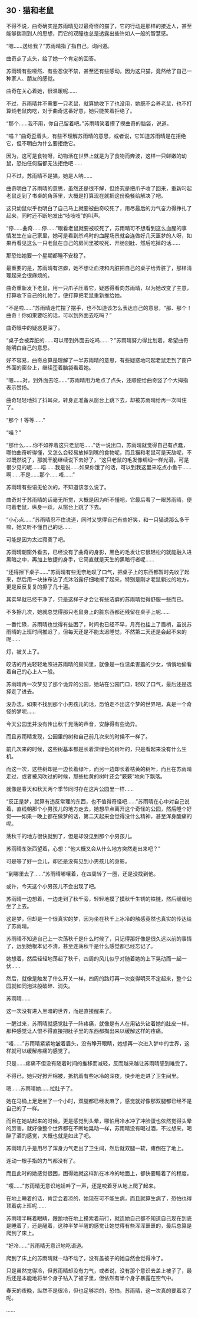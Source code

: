 ## 30 · 猫和老鼠

不得不说，曲奇确实是苏雨晴见过最奇怪的猫了，它的行动是那样的接近人，甚至能够揣测到人的思想，而它的双瞳也总是透露出些许如人一般的智慧感。

“嗯……送给我？”苏雨晴指了指自己，询问道。

曲奇点了点头，给了她一个肯定的回答。

苏雨晴有些哑然、有些忍俊不禁，甚至还有些感动，因为这只猫，竟然给了自己一种家人、朋友的感觉。

曲奇在关心着她，很温暖呢……

不过，苏雨晴并不需要一只老鼠，就算她收下了也没用，她既不会养老鼠，也不打算炖老鼠肉吃，对于曲奇这番好意，她只能笑着拒绝了。

“那个……我不用，你自己留着吧。”苏雨晴笑着摸了摸曲奇的脑袋，说道。

“喵？”曲奇歪着头，有些不理解苏雨晴的意思，或者说，它知道苏雨晴是在拒绝它，但不明白为什么要拒绝它。

因为，这可是食物呀，动物活在世界上就是为了食物而奔波，这样一只鲜嫩的幼鼠，恐怕任何猫都无法拒绝吧……

只不过，苏雨晴不是猫，她是人呐……

曲奇明白了苏雨晴的意思，虽然还是很不解，但终究是把爪子收了回来，重新叼起老鼠走到了书桌的角落里，大概是打算现在就把这份晚餐给解决了吧。

这只幼鼠似乎也明白了自己马上就要被曲奇咬死了，用尽最后的力气奋力得挣扎了起来，同时还不断地发出“吱吱吱”的叫声。

“停……曲奇……停……”眼看老鼠就要被咬死了，苏雨晴可不想看到这么血腥的事情发生在自己家里，她可是看到杀鸡时的血腥场景就会连做好几天噩梦的人呀，如果再看见这么一只老鼠在自己的房间里被咬死、开肠剖肚、然后吃掉的话……

那恐怕她要一个星期都睡不安稳了。

最重要的是，苏雨晴有洁癖，她不想让血液和内脏把自己的桌子给弄脏了，那样清理起来会很麻烦的。

曲奇重新发下老鼠，用一只爪子压着它，疑惑得看向苏雨晴，以为她改变了主意，打算收下自己的礼物了，便打算把老鼠重新推给她。

“不是啦……”苏雨晴连忙摆了摆手，也不知道该怎么表达自己的意思，“那、那个！曲奇！你如果要吃的话，可以到外面去吃吗？”

曲奇眼中的疑惑更深了。

“桌子会被弄脏的……可以带到外面去吃吗……？”苏雨晴努力得比划着，希望曲奇能明白自己的意思。

好不容易，曲奇总算是理解了一半苏雨晴的意思，有些疑惑地叼起老鼠走到了窗户外面的窗台上，继续歪着脑袋看着她。

“嗯……对，到外面去吃……”苏雨晴用力地点了点头，还顺便给曲奇竖了个大拇指表示赞扬。

曲奇轻轻地抖了抖耳朵，转身正准备从窗台上跳下去，却被苏雨晴给再一次叫住了。

“那个！等等……”

“喵？”

“那什么……你不如养着这只老鼠吧……”话一说出口，苏雨晴就觉得自己有点蠢，哪怕曲奇听得懂，又怎么会轻易放掉到嘴的食物呢，而且猫和老鼠可是天敌呢，不过既然说了，那就干脆继续说下去好了，“这只老鼠的毛发像绸缎一样光滑，可是很少见的呢……唔……我是说……如果你饿了的话，可以到我这里来吃点小鱼干……啊……不是……那个……唔……”

苏雨晴有些语无伦次的，不知道该怎么说了。

曲奇对于苏雨晴的话毫无所觉，大概是因为听不懂吧，它最后看了一眼苏雨晴，便叼着老鼠，纵身一跃，从窗台上跳了下去。

“小心点……”苏雨晴忍不住说道，同时又觉得自己有些好笑，和一只猫说那么多干嘛，她又听不懂自己的话……

可能是因为太过寂寞了吧。

苏雨晴朝窗外看去，已经没有了曲奇的身影，黑色的毛发让它很轻松的就能融入进黑暗之中，再加上敏捷的身手，它简直就是天生的黑暗行者呢……

“还得擦下桌子……”苏雨晴有些无奈地叹了口气，把桌子上的东西都暂时先收了起来，然后用一块抹布沾了点沐浴露仔细地擦了起来，特别是刚才老鼠躺过的地方，更是反反复复的擦了几十遍。

其实早就已经干净了，只是这样子才会让有些洁癖的苏雨晴觉得舒服一些而已。

不多擦几次，她就总觉得那只老鼠身上的脏东西都还残留在桌子上呢……

一番忙碌，苏雨晴也觉得有些困了，时间也已经不早，月亮也挂上了眉梢，虽说苏雨晴的上班时间推迟了，但每天还是不能太迟睡觉，不然第二天还是会起不来的呢……

灯，被关上了。

皎洁的月光轻轻地照进苏雨晴的房间里，就像是一位温柔害羞的少女，悄悄地偷看着自己的心上人一般。

苏雨晴再一次梦见了那个诡异的公园，她站在公园门口，轻叹了口气，最后还是选择走了进去。

没办法，如果不找到那个小男孩儿的话，恐怕走不出这个梦的世界吧，真是一个奇怪的梦呢……

今天公园里并没有传出秋千晃荡的声音，安静得有些诡异。

而且苏雨晴发现，公园里的树和自己前几次来的时候不一样了。

前几次来的时候，这些树基本都是长着深绿色的树叶的，只是看起来没有什么生机。

而这一次，这些树却是一边长着绿叶，而另一边却长着枯黄的树叶，而且在苏雨晴走过，或者被风吹过的时候，那些枯黄的树叶还会“簌簌”地向下飘落。

就像是春天和秋天两个季节同时存在这片公园里一样……

“反正是梦，就算有违反常理的东西，也不值得奇怪吧……”苏雨晴在心中对自己说着，直线朝那个小男孩儿的地方走去，她想早点离开这个奇怪的公园，然后睡个好觉——如果一晚上都在做梦的话，第二天起来会觉得没什么精神，甚至浑身酸痛的呢。

荡秋千的地方很快就到了，但是却没见到那个小男孩儿。

苏雨晴东张西望着，心想：“他大概又会从什么地方突然走出来吧？”

可是等了好一会儿，却还是没有见到小男孩儿的身影。

“到哪里去了……”苏雨晴嘟嚷着，在四周转了一圈，还是没找到他。

或许，今天这个小男孩儿不会出现了吧。

苏雨晴一边想着，一边走到了秋千旁，轻轻地摸了摸秋千生锈的铁链，然后缓缓地坐了上去。

这是梦，但却是一个很真实的梦，因为坐在秋千上冰冷的触感竟然也真实的传达给了苏雨晴。

苏雨晴不知道自己上一次荡秋千是什么时候了，只记得那好像是很久远以前的事情了，远到她根本记不清，甚至连荡秋千是什么感觉都已经忘记了。

她想着，然后轻轻地荡起了秋千，四周的风儿似乎对随着她的上下晃动而一起一伏……

然后，就像是触发了什么开关一样，四周的路灯再一次变得明灭不定起来，整个公园就如同泡沫般破碎、消失。

苏雨晴……

这一次没有进入黑暗的世界，而是直接醒来了。

一醒过来，苏雨晴就感觉肚子一阵疼痛，就像是有人在用钻头钻着她的肚皮一样，那种感觉让人恨不得直接把肚子里的东西都掏出来以缓解这样的疼痛。

“唔……”苏雨晴紧紧地皱着眉头，没有睁开眼睛，她想再一次进入梦中的世界，这样就可以缓解疼痛的感觉了。

只是……疼痛不但没有随着时间的推移而减轻，反而越来越让苏雨晴感到难受了。

不得已，她只好掀开棉被，抵抗着有些冰冷的深夜，快步地走进了卫生间里。

嗯……苏雨晴她……拉肚子了。

她在马桶上足足坐了一个小时，双腿都已经发麻了，感觉就好像那双腿都已经不是自己的了一样。

而且在她站起来的时候，更是感觉到头晕，哪怕用冷水冲了冲脸蛋也依然觉得头晕的厉害，就好像整个世界都在不断地晃动一样，苏雨晴没有喝过酒，不过想来，喝醉了酒的感觉，大概也就是如此了吧。

苏雨晴几乎是用尽了浑身力气走出了卫生间，然后就双腿一软，瘫倒在了地上。

连动一根手指的力气都没有了。

而且此时的她感觉很困，困得她就这样趴在冰冷的地面上，都快要睡着了的程度。

“嘤……”苏雨晴无意识地娇吟了一声，还是咬着牙从地上爬了起来。

在地上睡着的话，肯定会着凉的，她现在可不能生病，而且就算生病了，恐怕也得顶着病上班呢……

苏雨晴半眯着眼睛，踉跄地在地上摸索着前行，就连她自己都不知道自己现在到底是睡着了，还是醒着，这种半梦半醒的感觉让她觉得有些浑浑噩噩的，最后总算是爬到了床上。

“好冷……”苏雨晴无意识地呓语道。

爬到了床上的苏雨晴就一动不动了，没有盖被子的她自然会觉得冷了。

只是虽然觉得冷，但苏雨晴却没有力气，或者说，没有那个意识去盖上被子了，最后还是本能地将半个身子钻入了被子里，但依然有半个身子暴露在空气中。

春天的夜晚，纵然不是很冷，但也足够凉的，恐怕，苏雨晴，这一次真的要着凉了呢。

……
